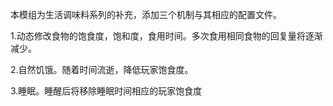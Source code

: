 本模组为生活调味料系列的补充，添加三个机制与其相应的配置文件。

1.动态修改食物的饱食度，饱和度，食用时间。多次食用相同食物的回复量将逐渐减少。

2.自然饥饿。随着时间流逝，降低玩家饱食度。

3.睡眠。睡醒后将移除睡眠时间相应的玩家饱食度